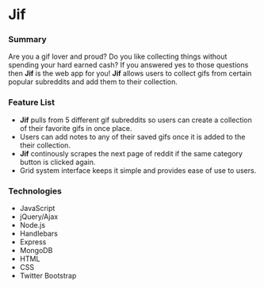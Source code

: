 Jif
===============
### Summary
Are you a gif lover and proud? Do you like collecting things without spending your hard earned cash? If you answered yes to those questions then **Jif** is the web app for you! **Jif** allows users to collect gifs from certain popular subreddits and add them to their collection.

### Feature List
- **Jif** pulls from 5 different gif subreddits so users can create a collection of their favorite gifs in once place. 
- Users can add notes to any of their saved gifs once it is added to the their collection. 
- **Jif** continously scrapes the next page of reddit if the same category button is clicked again.
- Grid system interface keeps it simple and provides ease of use to users.

### Technologies
- JavaScript
- jQuery/Ajax
- Node.js
- Handlebars
- Express
- MongoDB
- HTML
- CSS
- Twitter Bootstrap